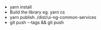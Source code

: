 - yarn install
- Build the library eg. yarn cs
- yarn publish ./dist/ui-ng-common-services
- git push --tags && git push 
